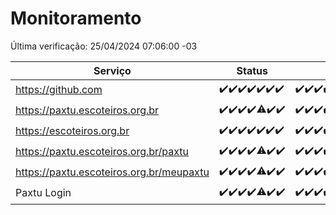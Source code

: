 # Monitoramento

Última verificação: 25/04/2024 07:06:00 -03

|Serviço|Status|Últimas 24h|
|---|---|---|
|https://github.com|<span title="2024-04-18: OK=24">✔️</span><span title="2024-04-19: OK=24">✔️</span><span title="2024-04-20: OK=24">✔️</span><span title="2024-04-21: OK=24">✔️</span><span title="2024-04-22: OK=24">✔️</span><span title="2024-04-23: OK=24">✔️</span><span title="2024-04-24: OK=10">✔️</span>|<span title="24/04/2024 07:08:00 -03 : 200">✔️</span><span title="24/04/2024 08:05:00 -03 : 200">✔️</span><span title="24/04/2024 09:13:00 -03 : 200">✔️</span><span title="24/04/2024 10:13:00 -03 : 200">✔️</span><span title="24/04/2024 11:06:00 -03 : 200">✔️</span><span title="24/04/2024 12:07:00 -03 : 200">✔️</span><span title="24/04/2024 13:07:00 -03 : 200">✔️</span><span title="24/04/2024 14:07:00 -03 : 200">✔️</span><span title="24/04/2024 15:08:00 -03 : 200">✔️</span><span title="24/04/2024 16:03:00 -03 : 200">✔️</span><span title="24/04/2024 17:07:00 -03 : 200">✔️</span><span title="24/04/2024 18:04:00 -03 : 200">✔️</span><span title="24/04/2024 19:06:00 -03 : 200">✔️</span><span title="24/04/2024 20:07:00 -03 : 200">✔️</span><span title="24/04/2024 21:33:00 -03 : 200">✔️</span><span title="24/04/2024 22:43:00 -03 : 200">✔️</span><span title="24/04/2024 23:18:00 -03 : 200">✔️</span><span title="25/04/2024 00:07:00 -03 : 200">✔️</span><span title="25/04/2024 01:08:00 -03 : 200">✔️</span><span title="25/04/2024 02:06:00 -03 : 200">✔️</span><span title="25/04/2024 03:08:00 -03 : 200">✔️</span><span title="25/04/2024 04:07:00 -03 : 200">✔️</span><span title="25/04/2024 05:08:00 -03 : 200">✔️</span><span title="25/04/2024 06:06:00 -03 : 200">✔️</span><span title="25/04/2024 07:06:00 -03 : 200">✔️</span>|
|https://paxtu.escoteiros.org.br|<span title="2024-04-18: OK=24">✔️</span><span title="2024-04-19: OK=24">✔️</span><span title="2024-04-20: OK=24">✔️</span><span title="2024-04-21: OK=24">✔️</span><span title="2024-04-22: OK=23, Falhas=1">⚠️</span><span title="2024-04-23: OK=24">✔️</span><span title="2024-04-24: OK=10">✔️</span>|<span title="24/04/2024 07:08:00 -03 : 200">✔️</span><span title="24/04/2024 08:05:00 -03 : 200">✔️</span><span title="24/04/2024 09:13:00 -03 : 200">✔️</span><span title="24/04/2024 10:13:00 -03 : 200">✔️</span><span title="24/04/2024 11:06:00 -03 : 200">✔️</span><span title="24/04/2024 12:07:00 -03 : 200">✔️</span><span title="24/04/2024 13:07:00 -03 : 200">✔️</span><span title="24/04/2024 14:07:00 -03 : 200">✔️</span><span title="24/04/2024 15:08:00 -03 : 200">✔️</span><span title="24/04/2024 16:03:00 -03 : 200">✔️</span><span title="24/04/2024 17:07:00 -03 : 200">✔️</span><span title="24/04/2024 18:04:00 -03 : 200">✔️</span><span title="24/04/2024 19:06:00 -03 : 200">✔️</span><span title="24/04/2024 20:07:00 -03 : 200">✔️</span><span title="24/04/2024 21:33:00 -03 : 200">✔️</span><span title="24/04/2024 22:43:00 -03 : 200">✔️</span><span title="24/04/2024 23:18:00 -03 : 200">✔️</span><span title="25/04/2024 00:07:00 -03 : 200">✔️</span><span title="25/04/2024 01:08:00 -03 : 200">✔️</span><span title="25/04/2024 02:06:00 -03 : 200">✔️</span><span title="25/04/2024 03:08:00 -03 : 200">✔️</span><span title="25/04/2024 04:07:00 -03 : 200">✔️</span><span title="25/04/2024 05:08:00 -03 : 200">✔️</span><span title="25/04/2024 06:06:00 -03 : 200">✔️</span><span title="25/04/2024 07:06:00 -03 : 200">✔️</span>|
|https://escoteiros.org.br|<span title="2024-04-18: OK=24">✔️</span><span title="2024-04-19: OK=24">✔️</span><span title="2024-04-20: OK=24">✔️</span><span title="2024-04-21: OK=24">✔️</span><span title="2024-04-22: OK=24">✔️</span><span title="2024-04-23: OK=24">✔️</span><span title="2024-04-24: OK=10">✔️</span>|<span title="24/04/2024 07:08:00 -03 : 200">✔️</span><span title="24/04/2024 08:05:00 -03 : 200">✔️</span><span title="24/04/2024 09:13:00 -03 : 200">✔️</span><span title="24/04/2024 10:13:00 -03 : 200">✔️</span><span title="24/04/2024 11:06:00 -03 : 200">✔️</span><span title="24/04/2024 12:07:00 -03 : 200">✔️</span><span title="24/04/2024 13:07:00 -03 : 200">✔️</span><span title="24/04/2024 14:07:00 -03 : 200">✔️</span><span title="24/04/2024 15:08:00 -03 : 409">❌</span><span title="24/04/2024 16:03:00 -03 : 200">✔️</span><span title="24/04/2024 17:07:00 -03 : 200">✔️</span><span title="24/04/2024 18:04:00 -03 : 200">✔️</span><span title="24/04/2024 19:06:00 -03 : 200">✔️</span><span title="24/04/2024 20:07:00 -03 : 200">✔️</span><span title="24/04/2024 21:33:00 -03 : 200">✔️</span><span title="24/04/2024 22:43:00 -03 : 200">✔️</span><span title="24/04/2024 23:18:00 -03 : 200">✔️</span><span title="25/04/2024 00:07:00 -03 : 200">✔️</span><span title="25/04/2024 01:08:00 -03 : 200">✔️</span><span title="25/04/2024 02:06:00 -03 : 200">✔️</span><span title="25/04/2024 03:08:00 -03 : 200">✔️</span><span title="25/04/2024 04:07:00 -03 : 200">✔️</span><span title="25/04/2024 05:08:00 -03 : 200">✔️</span><span title="25/04/2024 06:06:00 -03 : 200">✔️</span><span title="25/04/2024 07:06:00 -03 : 200">✔️</span>|
|https://paxtu.escoteiros.org.br/paxtu|<span title="2024-04-18: OK=24">✔️</span><span title="2024-04-19: OK=24">✔️</span><span title="2024-04-20: OK=24">✔️</span><span title="2024-04-21: OK=24">✔️</span><span title="2024-04-22: OK=22, Falhas=2">⚠️</span><span title="2024-04-23: OK=24">✔️</span><span title="2024-04-24: OK=10">✔️</span>|<span title="24/04/2024 07:08:00 -03 : 200">✔️</span><span title="24/04/2024 08:05:00 -03 : 200">✔️</span><span title="24/04/2024 09:13:00 -03 : 200">✔️</span><span title="24/04/2024 10:13:00 -03 : 200">✔️</span><span title="24/04/2024 11:06:00 -03 : 200">✔️</span><span title="24/04/2024 12:07:00 -03 : 200">✔️</span><span title="24/04/2024 13:07:00 -03 : 200">✔️</span><span title="24/04/2024 14:07:00 -03 : 200">✔️</span><span title="24/04/2024 15:08:00 -03 : 0">❌</span><span title="24/04/2024 16:03:00 -03 : 200">✔️</span><span title="24/04/2024 17:07:00 -03 : 200">✔️</span><span title="24/04/2024 18:04:00 -03 : 200">✔️</span><span title="24/04/2024 19:06:00 -03 : 200">✔️</span><span title="24/04/2024 20:07:00 -03 : 200">✔️</span><span title="24/04/2024 21:33:00 -03 : 200">✔️</span><span title="24/04/2024 22:43:00 -03 : 200">✔️</span><span title="24/04/2024 23:18:00 -03 : 200">✔️</span><span title="25/04/2024 00:07:00 -03 : 200">✔️</span><span title="25/04/2024 01:08:00 -03 : 200">✔️</span><span title="25/04/2024 02:06:00 -03 : 200">✔️</span><span title="25/04/2024 03:08:00 -03 : 200">✔️</span><span title="25/04/2024 04:07:00 -03 : 200">✔️</span><span title="25/04/2024 05:08:00 -03 : 200">✔️</span><span title="25/04/2024 06:06:00 -03 : 200">✔️</span><span title="25/04/2024 07:06:00 -03 : 200">✔️</span>|
|https://paxtu.escoteiros.org.br/meupaxtu|<span title="2024-04-18: OK=24">✔️</span><span title="2024-04-19: OK=24">✔️</span><span title="2024-04-20: OK=24">✔️</span><span title="2024-04-21: OK=24">✔️</span><span title="2024-04-22: OK=23, Falhas=1">⚠️</span><span title="2024-04-23: OK=24">✔️</span><span title="2024-04-24: OK=10">✔️</span>|<span title="24/04/2024 07:08:00 -03 : 200">✔️</span><span title="24/04/2024 08:05:00 -03 : 200">✔️</span><span title="24/04/2024 09:13:00 -03 : 200">✔️</span><span title="24/04/2024 10:13:00 -03 : 200">✔️</span><span title="24/04/2024 11:06:00 -03 : 200">✔️</span><span title="24/04/2024 12:07:00 -03 : 200">✔️</span><span title="24/04/2024 13:07:00 -03 : 200">✔️</span><span title="24/04/2024 14:07:00 -03 : 200">✔️</span><span title="24/04/2024 15:08:00 -03 : 200">✔️</span><span title="24/04/2024 16:03:00 -03 : 200">✔️</span><span title="24/04/2024 17:07:00 -03 : 200">✔️</span><span title="24/04/2024 18:04:00 -03 : 200">✔️</span><span title="24/04/2024 19:06:00 -03 : 200">✔️</span><span title="24/04/2024 20:07:00 -03 : 200">✔️</span><span title="24/04/2024 21:33:00 -03 : 200">✔️</span><span title="24/04/2024 22:43:00 -03 : 200">✔️</span><span title="24/04/2024 23:18:00 -03 : 200">✔️</span><span title="25/04/2024 00:07:00 -03 : 200">✔️</span><span title="25/04/2024 01:08:00 -03 : 200">✔️</span><span title="25/04/2024 02:06:00 -03 : 200">✔️</span><span title="25/04/2024 03:08:00 -03 : 200">✔️</span><span title="25/04/2024 04:07:00 -03 : 200">✔️</span><span title="25/04/2024 05:08:00 -03 : 200">✔️</span><span title="25/04/2024 06:06:00 -03 : 200">✔️</span><span title="25/04/2024 07:06:00 -03 : 200">✔️</span>|
|Paxtu Login|<span title="2024-04-18: OK=24">✔️</span><span title="2024-04-19: OK=24">✔️</span><span title="2024-04-20: OK=24">✔️</span><span title="2024-04-21: OK=24">✔️</span><span title="2024-04-22: OK=23, Falhas=1">⚠️</span><span title="2024-04-23: OK=24">✔️</span><span title="2024-04-24: OK=10">✔️</span>|<span title="24/04/2024 07:08:00 -03 : 200">✔️</span><span title="24/04/2024 08:05:00 -03 : 200">✔️</span><span title="24/04/2024 09:13:00 -03 : 200">✔️</span><span title="24/04/2024 10:13:00 -03 : 200">✔️</span><span title="24/04/2024 11:06:00 -03 : 200">✔️</span><span title="24/04/2024 12:07:00 -03 : 200">✔️</span><span title="24/04/2024 13:07:00 -03 : 200">✔️</span><span title="24/04/2024 14:07:00 -03 : 200">✔️</span><span title="24/04/2024 15:08:00 -03 : 200">✔️</span><span title="24/04/2024 16:03:00 -03 : 200">✔️</span><span title="24/04/2024 17:07:00 -03 : 200">✔️</span><span title="24/04/2024 18:04:00 -03 : 200">✔️</span><span title="24/04/2024 19:06:00 -03 : 200">✔️</span><span title="24/04/2024 20:07:00 -03 : 200">✔️</span><span title="24/04/2024 21:33:00 -03 : 200">✔️</span><span title="24/04/2024 22:43:00 -03 : 200">✔️</span><span title="24/04/2024 23:18:00 -03 : 200">✔️</span><span title="25/04/2024 00:07:00 -03 : 200">✔️</span><span title="25/04/2024 01:08:00 -03 : 200">✔️</span><span title="25/04/2024 02:06:00 -03 : 200">✔️</span><span title="25/04/2024 03:08:00 -03 : 200">✔️</span><span title="25/04/2024 04:07:00 -03 : 200">✔️</span><span title="25/04/2024 05:08:00 -03 : 200">✔️</span><span title="25/04/2024 06:06:00 -03 : 200">✔️</span><span title="25/04/2024 07:06:00 -03 : 200">✔️</span>|

